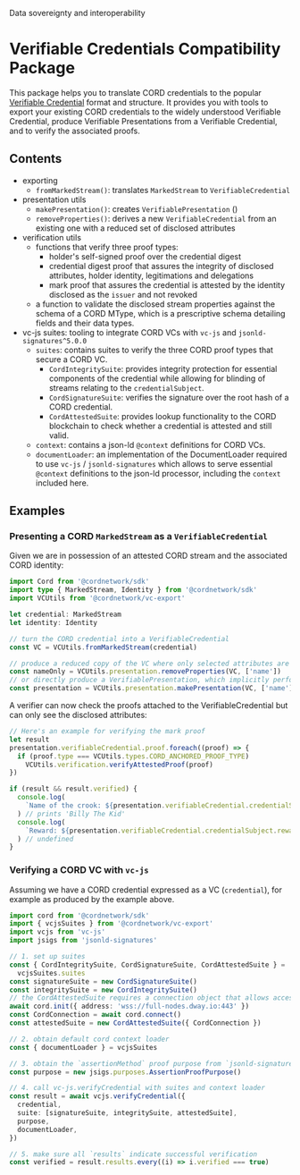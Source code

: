 Data sovereignty and interoperability

# Verifiable Credentials Compatibility Package

This package helps you to translate CORD credentials to the popular [Verifiable Credential](https://www.w3.org/TR/vc-data-model/) format and structure.
It provides you with tools to export your existing CORD credentials to the widely understood Verifiable Credential, produce Verifiable Presentations from a Verifiable Credential, and to verify the associated proofs.

## Contents

- exporting
  - `fromMarkedStream()`: translates `MarkedStream` to `VerifiableCredential`
- presentation utils
  - `makePresentation()`: creates `VerifiablePresentation` ()
  - `removeProperties()`: derives a new `VerifiableCredential` from an existing one with a reduced set of disclosed attributes
- verification utils
  - functions that verify three proof types:
    - holder's self-signed proof over the credential digest
    - credential digest proof that assures the integrity of disclosed attributes, holder identity, legitimations and delegations
    - mark proof that assures the credential is attested by the identity disclosed as the `issuer` and not revoked
  - a function to validate the disclosed stream properties against the schema of a CORD MType, which is a prescriptive schema detailing fields and their data types.
- vc-js suites: tooling to integrate CORD VCs with `vc-js` and `jsonld-signatures^5.0.0`
  - `suites`: contains suites to verify the three CORD proof types that secure a CORD VC.
    - `CordIntegritySuite`: provides integrity protection for essential components of the credential while allowing for blinding of streams relating to the `credentialSubject`.
    - `CordSignatureSuite`: verifies the signature over the root hash of a CORD credential.
    - `CordAttestedSuite`: provides lookup functionality to the CORD blockchain to check whether a credential is attested and still valid.
  - `context`: contains a json-ld `@context` definitions for CORD VCs.
  - `documentLoader`: an implementation of the DocumentLoader required to use `vc-js` / `jsonld-signatures` which allows to serve essential `@context` definitions to the json-ld processor, including the `context` included here.

## Examples

### Presenting a CORD `MarkedStream` as a `VerifiableCredential`

Given we are in possession of an attested CORD stream and the associated CORD identity:

```typescript
import Cord from '@cordnetwork/sdk'
import type { MarkedStream, Identity } from '@cordnetwork/sdk'
import VCUtils from '@cordnetwork/vc-export'

let credential: MarkedStream
let identity: Identity

// turn the CORD credential into a VerifiableCredential
const VC = VCUtils.fromMarkedStream(credential)

// produce a reduced copy of the VC where only selected attributes are disclosed
const nameOnly = VCUtils.presentation.removeProperties(VC, ['name'])
// or directly produce a VerifiablePresentation, which implicitly performs the step above
const presentation = VCUtils.presentation.makePresentation(VC, ['name'])
```

A verifier can now check the proofs attached to the VerifiableCredential but can only see the disclosed attributes:

```typescript
// Here's an example for verifying the mark proof
let result
presentation.verifiableCredential.proof.foreach((proof) => {
  if (proof.type === VCUtils.types.CORD_ANCHORED_PROOF_TYPE)
    VCUtils.verification.verifyAttestedProof(proof)
})

if (result && result.verified) {
  console.log(
    `Name of the crook: ${presentation.verifiableCredential.credentialSubject.name}`
  ) // prints 'Billy The Kid'
  console.log(
    `Reward: ${presentation.verifiableCredential.credentialSubject.reward}`
  ) // undefined
}
```

### Verifying a CORD VC with `vc-js`

Assuming we have a CORD credential expressed as a VC (`credential`), for example as produced by the example above.

```typescript
import cord from '@cordnetwork/sdk'
import { vcjsSuites } from '@cordnetwork/vc-export'
import vcjs from 'vc-js'
import jsigs from 'jsonld-signatures'

// 1. set up suites
const { CordIntegritySuite, CordSignatureSuite, CordAttestedSuite } =
  vcjsSuites.suites
const signatureSuite = new CordSignatureSuite()
const integritySuite = new CordIntegritySuite()
// the CordAttestedSuite requires a connection object that allows access to the CORD blockchain, which we can obtain via the CORD sdk
await cord.init({ address: 'wss://full-nodes.dway.io:443' })
const CordConnection = await cord.connect()
const attestedSuite = new CordAttestedSuite({ CordConnection })

// 2. obtain default cord context loader
const { documentLoader } = vcjsSuites

// 3. obtain the `assertionMethod` proof purpose from `jsonld-signatures`
const purpose = new jsigs.purposes.AssertionProofPurpose()

// 4. call vc-js.verifyCredential with suites and context loader
const result = await vcjs.verifyCredential({
  credential,
  suite: [signatureSuite, integritySuite, attestedSuite],
  purpose,
  documentLoader,
})

// 5. make sure all `results` indicate successful verification
const verified = result.results.every((i) => i.verified === true)
```
